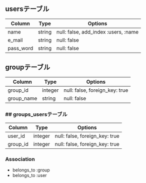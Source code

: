 ## usersテーブル
|Column|Type|Options|
|------|----|-------|
|name|string|null: false, add_index :users, :name|
|e_mail|string|null: false|
|pass_word|string|null: false|

## groupテーブル
|Column|Type|Options|
|------|----|-------|
|group_id|integer|null: false, foreign_key: true|
|group_name|string|null: false|

### ## groups_usersテーブル
|Column|Type|Options|
|------|----|-------|
|user_id|integer|null: false, foreign_key: true|
|group_id|integer|null: false, foreign_key: true|

### Association
- belongs_to :group
- belongs_to :user


